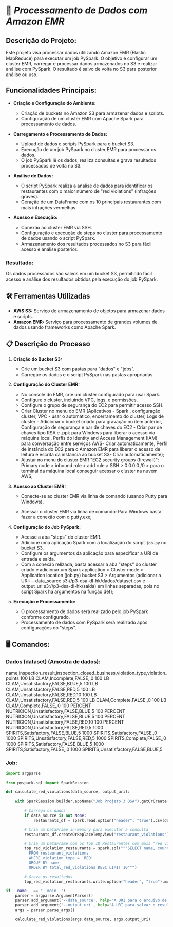 # 🚀 ***Processamento de Dados com Amazon EMR***

## **Descrição do Projeto:**
Este projeto visa processar dados utilizando Amazon EMR (Elastic MapReduce) para executar um job PySpark. O objetivo é configurar um cluster EMR, carregar e processar dados armazenados no S3 e realizar análise com PySpark. O resultado é salvo de volta no S3 para posterior análise ou uso.

## **Funcionalidades Principais:**

- **Criação e Configuração do Ambiente:**
  - Criação de buckets no Amazon S3 para armazenar dados e scripts.
  - Configuração de um cluster EMR com Apache Spark para processamento de dados.

- **Carregamento e Processamento de Dados:**
  - Upload de dados e scripts PySpark para o bucket S3.
  - Execução de um job PySpark no cluster EMR para processar os dados.
  - O job PySpark lê os dados, realiza consultas e grava resultados processados de volta no S3.

- **Análise de Dados:**
  - O script PySpark realiza a análise de dados para identificar os restaurantes com o maior número de "red violations" (infrações graves).
  - Geração de um DataFrame com os 10 principais restaurantes com mais infrações vermelhas.

- **Acesso e Execução:**
  - Conexão ao cluster EMR via SSH.
  - Configuração e execução de steps no cluster para processamento de dados usando o script PySpark.
  - Armazenamento dos resultados processados no S3 para fácil acesso e análise posterior.

### **Resultado:**
Os dados processados são salvos em um bucket S3, permitindo fácil acesso e análise dos resultados obtidos pela execução do job PySpark.


## 🛠️ **Ferramentas Utilizadas**
- **AWS S3:** Serviço de armazenamento de objetos para armazenar dados e scripts.
- **Amazon EMR:** Serviço para processamento de grandes volumes de dados usando frameworks como Apache Spark.


## 📋 **Descrição do Processo**

1. **Criação do Bucket S3:**
   - Crie um bucket S3 com pastas para "dados" e "jobs".
   - Carregue os dados e o script PySpark nas pastas apropriadas.

2. **Configuração do Cluster EMR:**
   - No console do EMR, crie um cluster configurado para usar Spark.
   - Configure o cluster, incluindo VPC, logs, e permissões.
   - Configure o grupo de segurança do EC2 para permitir acesso SSH.
   - Criar Cluster no menu do EMR (Aplicativos - Spark , configuração cluster, VPC - usar o automático, encerramento do cluster, Logs de cluster - Adicionar o bucket criado para gravação no item anterior, Configuração de segurança e par de chaves do EC2 - Criar par de chaves tipo RSA e .ppk para Windows para liberar o acesso via máquina local, Perfis do Identity and Access Management (IAM) para conversação entre serviços AWS- Criar automaticamente, Perfil de instância do EC2 para o Amazon EMR para liberar o acesso de leitura e escrita da instancia ao bucket S3- Criar automaticamente);
    - Ajustar no menu do cluster EMR "EC2 security groups (firewall)": Primary node > inbound role > add rule > SSH > 0.0.0.0./0 > para o terminal da máquina local conseguir acessar o cluster na nuvem AWS;

3. **Acesso ao Cluster EMR:**
   - Conecte-se ao cluster EMR via linha de comando (usando Putty para Windows).

    - Acessar o cluster EMR via linha de comando: Para Windows basta fazer a conexão com o putty.exe;

4. **Configuração do Job PySpark:**
   - Acesse a aba "steps" do cluster EMR.
   - Adicione uma aplicação Spark com a localização do script `job.py` no bucket S3.
   - Configure os argumentos da aplicação para especificar a URI de entrada e saída.
   - Com a conexão relizada, basta acessar a aba "steps" do cluster criado e adicionar um Spark application > Cluster mode > Application location (job.py) bucket S3 > Argumentos (adicionar a URI: --data_source s3://p3-dsa-dl-hk/dados/dataset.csv e --output_uri s3://p3-dsa-dl-hk/saida) em linhas separadas, pois no script Spark há argumentos na função def); 

5. **Execução e Processamento:**
   - O processamento de dados será realizado pelo job PySpark conforme configurado.
   - Processamento de dados com PySpark será realizado após configurações do "steps".



## 🖥️ **Comandos:**

### Dados (dataset) (Amostra de dados):
name,inspection_result,inspection_closed_business,violation_type,violation_points
100 LB CLAM,Incomplete,FALSE,,0
100 LB CLAM,Unsatisfactory,FALSE,BLUE,5
100 LB CLAM,Unsatisfactory,FALSE,RED,5
100 LB CLAM,Unsatisfactory,FALSE,RED,10
100 LB CLAM,Unsatisfactory,FALSE,RED,5
100 LB CLAM,Complete,FALSE,,0
100 LB CLAM,Complete,FALSE,,0
100 PERCENT NUTRICION,Unsatisfactory,FALSE,BLUE,5
100 PERCENT NUTRICION,Unsatisfactory,FALSE,BLUE,5
100 PERCENT NUTRICION,Unsatisfactory,FALSE,RED,10
100 PERCENT NUTRICION,Unsatisfactory,FALSE,RED,5
1000 SPIRITS,Satisfactory,FALSE,BLUE,5
1000 SPIRITS,Satisfactory,FALSE,,0
1000 SPIRITS,Unsatisfactory,FALSE,RED,5
1000 SPIRITS,Complete,FALSE,,0
1000 SPIRITS,Satisfactory,FALSE,BLUE,5
1000 SPIRITS,Satisfactory,FALSE,,0
1000 SPIRITS,Unsatisfactory,FALSE,BLUE,5


### Job:

```python
import argparse

from pyspark.sql import SparkSession

def calculate_red_violations(data_source, output_uri):

    with SparkSession.builder.appName("Job Projeto 3 DSA").getOrCreate() as spark:
        
        # Carrega os dados
        if data_source is not None:
            restaurants_df = spark.read.option("header", "true").csv(data_source)

        # Cria um DataFrame in-memory para executar a consulta
        restaurants_df.createOrReplaceTempView("restaurant_violations")

        # Cria um DataFrame com os Top 10 Restaurantes com mais "red violations"
        top_red_violation_restaurants = spark.sql("""SELECT name, count(*) AS total_red_violations 
          FROM restaurant_violations 
          WHERE violation_type = 'RED' 
          GROUP BY name 
          ORDER BY total_red_violations DESC LIMIT 10""")

        # Grava os resultados
        top_red_violation_restaurants.write.option("header", "true").mode("overwrite").csv(output_uri)

if __name__ == "__main__":
    parser = argparse.ArgumentParser()
    parser.add_argument('--data_source', help="A URI para o arquivo de origem no Data Lake.")
    parser.add_argument('--output_uri', help="A URI para salvar o resultado.")
    args = parser.parse_args()

    calculate_red_violations(args.data_source, args.output_uri)
			
```

